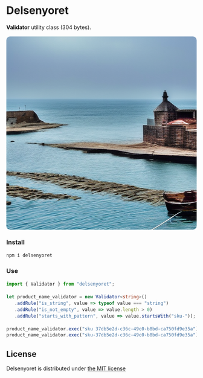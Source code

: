 # Delsenyoret

**Validator** utility class (304 bytes).

<div style="display: flex; align-items: center; justify-content: center; margin: 1rem 0;">
  <img width="512" height="512" style="border-radius: 10px;" src="./public/delsenyoret.png">
</div>

### Install

```bash
npm i delsenyoret
```

### Use

```ts
import { Validator } from "delsenyoret";

let product_name_validator = new Validator<string>()
   .addRule("is_string", value => typeof value === "string")
   .addRule("is_not_empty", value => value.length > 0)
   .addRule("starts_with_pattern", value => value.startsWith("sku-"));

product_name_validator.exec("sku 37db5e2d-c36c-49c0-b8bd-ca750fd9e35a"); // throws
product_name_validator.exec("sku-37db5e2d-c36c-49c0-b8bd-ca750fd9e35a"); // ok
```

## License

Delsenyoret is distributed under [the MIT license](https://opensource.org/licenses/MIT)

